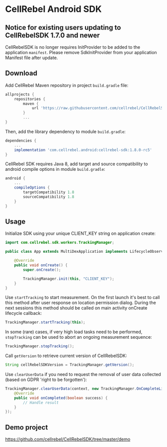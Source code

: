 # CellRebel Android SDK

## Notice for existing users updating to CellRebelSDK 1.7.0 and newer

CellRebelSDK is no longer requires InitProvider to be added to the application `manifest`. Please remove SdkInitProvider from your application Manifest file after update.

## Download

Add CellRebel Maven repository in project `build.gradle` file:

```gradle
allprojects {
    repositories {
        maven {
            url 'https://raw.githubusercontent.com/cellrebel/CellRebelSDK/1.8.0-rc/releases'
        }
        ...
}
```

Then, add the library dependency to module `build.gradle`:
```gradle
dependencies {
    ...
    implementation 'com.cellrebel.android:cellrebel-sdk:1.8.0-rc5'
}
```

CellRebel SDK requires Java 8, add target and source compatibility to android compile options in module `build.gradle`:
```gradle
android {
    ...
    compileOptions {
        targetCompatibility 1.8
        sourceCompatibility 1.8
    }
}
```

## Usage

Initialize SDK using your unique CLIENT_KEY string on application create:
```java
import com.cellrebel.sdk.workers.TrackingManager;

public class App extends MultiDexApplication implements LifecycleObserver {

	@Override
	public void onCreate() {
		super.onCreate();

		TrackingManager.init(this, "CLIENT_KEY");
	}
}
```

Use `startTracking` to start measurement. On the first launch it's best to call this method after user response on location permission dialog. During the next sessions this method should be called on main activity onCreate lifecycle callback:
```java
TrackingManager.startTracking(this);
```
In some (rare) cases, if very high load tasks need to be performed, `stopTracking` can be used to abort an ongoing measurement sequence:
```java
TrackingManager.stopTracking();
```

Call `getVersion` to retrieve current version of CellRebelSDK:
```java
String cellRebelSDKVersion = TrackingManager.getVersion();
```

Use `clearUserData` if you need to request the removal of user data collected (based on GDPR 'right to be forgotten'):
```java
TrackingManager.clearUserData(context, new TrackingManager.OnCompleteListener() {
    @Override
    public void onCompleted(boolean success) {
        // Handle result
    }
});
```

## Demo project
https://github.com/cellrebel/CellRebelSDK/tree/master/demo

